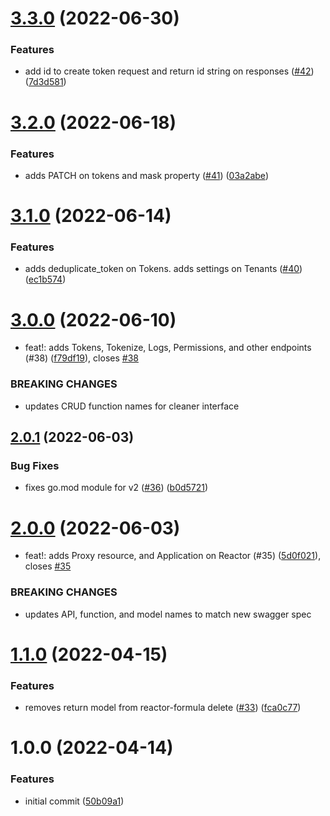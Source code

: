 # [3.3.0](https://github.com/Basis-Theory/basistheory-go/compare/v3.2.0...v3.3.0) (2022-06-30)


### Features

* add id to create token request and return id string on responses ([#42](https://github.com/Basis-Theory/basistheory-go/issues/42)) ([7d3d581](https://github.com/Basis-Theory/basistheory-go/commit/7d3d5818f7043b3dd5928d0a28cb515e51a2efcc))

# [3.2.0](https://github.com/Basis-Theory/basistheory-go/compare/v3.1.0...v3.2.0) (2022-06-18)


### Features

* adds PATCH on tokens and mask property ([#41](https://github.com/Basis-Theory/basistheory-go/issues/41)) ([03a2abe](https://github.com/Basis-Theory/basistheory-go/commit/03a2abea80f76a037d867f346daf076a12e162e8))

# [3.1.0](https://github.com/Basis-Theory/basistheory-go/compare/v3.0.0...v3.1.0) (2022-06-14)


### Features

* adds deduplicate_token on Tokens. adds settings on Tenants ([#40](https://github.com/Basis-Theory/basistheory-go/issues/40)) ([ec1b574](https://github.com/Basis-Theory/basistheory-go/commit/ec1b574b146bcaf331d97e0c6329b7b04d9179c6))

# [3.0.0](https://github.com/Basis-Theory/basistheory-go/compare/v2.0.1...v3.0.0) (2022-06-10)


* feat!: adds Tokens, Tokenize, Logs, Permissions, and other endpoints (#38) ([f79df19](https://github.com/Basis-Theory/basistheory-go/commit/f79df19fc0b68f8c3d574dae356c7e3835b55383)), closes [#38](https://github.com/Basis-Theory/basistheory-go/issues/38)


### BREAKING CHANGES

* updates CRUD function names for cleaner interface

## [2.0.1](https://github.com/Basis-Theory/basistheory-go/compare/v2.0.0...v2.0.1) (2022-06-03)


### Bug Fixes

* fixes go.mod module for v2 ([#36](https://github.com/Basis-Theory/basistheory-go/issues/36)) ([b0d5721](https://github.com/Basis-Theory/basistheory-go/commit/b0d5721af398d189ffd026b4f1c25a426869b45a))

# [2.0.0](https://github.com/Basis-Theory/basistheory-go/compare/v1.1.0...v2.0.0) (2022-06-03)


* feat!: adds Proxy resource, and Application on Reactor (#35) ([5d0f021](https://github.com/Basis-Theory/basistheory-go/commit/5d0f0215354a9218f10c993e524547dc7d0ca30b)), closes [#35](https://github.com/Basis-Theory/basistheory-go/issues/35)


### BREAKING CHANGES

* updates API, function, and model names to match new swagger spec

# [1.1.0](https://github.com/Basis-Theory/basistheory-go/compare/v1.0.0...v1.1.0) (2022-04-15)


### Features

* removes return model from reactor-formula delete ([#33](https://github.com/Basis-Theory/basistheory-go/issues/33)) ([fca0c77](https://github.com/Basis-Theory/basistheory-go/commit/fca0c7772809b6978226ca0870c5daa5738845b7))

# 1.0.0 (2022-04-14)


### Features

* initial commit ([50b09a1](https://github.com/Basis-Theory/basistheory-go/commit/50b09a1256d9f96a71984d37e88f6f065edb115b))
